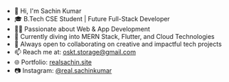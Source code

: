 - 👋 Hi, I'm Sachin Kumar
- 🎓 B.Tech CSE Student | Future Full-Stack Developer
- 👨‍💻 Passionate about Web & App Development
- 🌱 Currently diving into MERN Stack, Flutter, and Cloud Technologies
- 🤝 Always open to collaborating on creative and impactful tech projects
- 📫 Reach me at: oskt.storage@gmail.com
- 🌐 Portfolio: [realsachin.site](https://sites.google.com/view/realsachin)
- 📷 Instagram: [@real.sachinkumar](https://www.instagram.com/real.sachinkumar/)
<!---
24sk26sachin/24sk26sachin is a ✨ special ✨ repository because its `README.md` (this file) appears on your GitHub profile.
You can click the Preview link to take a look at your changes.
--->
